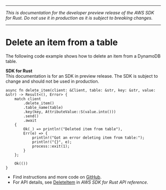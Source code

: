 --------

 *This is documentation for the developer preview release of the AWS SDK for Rust\. Do not use it in production as it is subject to breaking changes\.* 

--------

# Delete an item from a table<a name="dynamodb_DeleteItem_rust_topic"></a>

The following code example shows how to delete an item from a DynamoDB table\.

**SDK for Rust**  
This documentation is for an SDK in preview release\. The SDK is subject to change and should not be used in production\.
  

```
async fn delete_item(client: &Client, table: &str, key: &str, value: &str) -> Result<(), Error> {
    match client
        .delete_item()
        .table_name(table)
        .key(key, AttributeValue::S(value.into()))
        .send()
        .await
    {
        Ok(_) => println!("Deleted item from table"),
        Err(e) => {
            println!("Got an error deleting item from table:");
            println!("{}", e);
            process::exit(1);
        }
    };

    Ok(())
}
```
+  Find instructions and more code on [GitHub](https://github.com/awsdocs/aws-doc-sdk-examples/tree/main/.rust_alpha/dynamodb#code-examples)\. 
+  For API details, see [DeleteItem](https://awslabs.github.io/aws-sdk-rust/) in *AWS SDK for Rust API reference*\. 